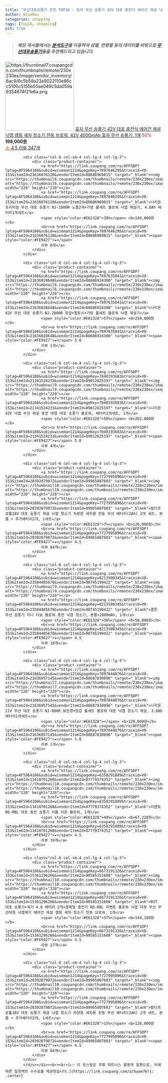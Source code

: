```yaml
---
title: "무선대포송풍기 추천 TOP10 - 효자 무선 송풍기 42V 대포 충전식 에어건 제설 낙엽 캠핑 세차 청소기 전동 브로워, 42V 4000mAh 효자 무선 송풍"
author: WiseMan
categories: shopping
tags: [Top10, shopping]
pin: true
---
```


> ##### 해당 게시물에서는 [**분석도구**](https://itemscout.io/)를 이용하여 **성별**, **연령별** 등의 데이터를 바탕으로 [**무선대포송풍기**](https://link.coupang.com/a/baae76)들을 추천해드리고 있습니다.
<div class="container"><div class="row">
            <div class="col-6 col-sm-4 col-lg-4 col-lg-3">
                <div class="product-container">
                    <a href="https://link.coupang.com/re/AFFSDP?lptag=AF5964186&subid=wiseman1214&pageKey=7397970190&traceid=V0-153&itemId=19141802350&vendorItemId=87247249001" target="_blank"><img src="https://thumbnail7.coupangcdn.com/thumbnails/remote/230x230ex/image/vendor_inventory/6ac9/6c5b58a23a9022110e86cc5100c5155b55ae049c5da059a9354674f21e6a.png" alt="https://thumbnail7.coupangcdn.com/thumbnails/remote/230x230ex/image/vendor_inventory/6ac9/6c5b58a23a9022110e86cc5100c5155b55ae049c5da059a9354674f21e6a.png" width="220" height="220"></a>
                    <a href="https://link.coupang.com/re/AFFSDP?lptag=AF5964186&subid=wiseman1214&pageKey=7397970190&traceid=V0-153&itemId=19141802350&vendorItemId=87247249001" target="_blank">효자 무선 송풍기 42V 대포 충전식 에어건 제설 낙엽 캠핑 세차 청소기 전동 브로워, 42V 4000mAh 효자 무선 송풍기, 1개</a>
                    <span style="color:#E61328">50%</span> <b>198,000원</b>
                    <br><a href="https://link.coupang.com/re/AFFSDP?lptag=AF5964186&subid=wiseman1214&pageKey=7397970190&traceid=V0-153&itemId=19141802350&vendorItemId=87247249001" target="_blank"><span style="color:#FE9427">★</span> 4.5
                    리뷰 347개</a>
                </div>
            </div>
            
            <div class="col-6 col-sm-4 col-lg-4 col-lg-3">
                <div class="product-container">
                    <a href="https://link.coupang.com/re/AFFSDP?lptag=AF5964186&subid=wiseman1214&pageKey=7897646295&traceid=V0-153&itemId=21636076120&vendorItemId=88686969815" target="_blank"><img src="https://thumbnail6.coupangcdn.com/thumbnails/remote/230x230ex/image/vendor_inventory/82ee/8ee00788486b76049afa682add16476fd185e3f692141e001762c1b1ed3f.jpeg" alt="https://thumbnail6.coupangcdn.com/thumbnails/remote/230x230ex/image/vendor_inventory/82ee/8ee00788486b76049afa682add16476fd185e3f692141e001762c1b1ed3f.jpeg" width="220" height="220"></a>
                    <a href="https://link.coupang.com/re/AFFSDP?lptag=AF5964186&subid=wiseman1214&pageKey=7897646295&traceid=V0-153&itemId=21636076120&vendorItemId=88686969815" target="_blank">나리온 프리미엄 무선 대포 송풍기 NJ-1000R 노즐2개+가방 풀세트 블로워 낙엽 제설기, 4.0Ah 배터리1개세트</a>
                    <span style="color:#E61328">39%</span> <b>149,000원</b>
                    <br><a href="https://link.coupang.com/re/AFFSDP?lptag=AF5964186&subid=wiseman1214&pageKey=7897646295&traceid=V0-153&itemId=21636076120&vendorItemId=88686969815" target="_blank"><span style="color:#FE9427">★</span> 
                    리뷰 0개</a>
                </div>
            </div>
            
            <div class="col-6 col-sm-4 col-lg-4 col-lg-3">
                <div class="product-container">
                    <a href="https://link.coupang.com/re/AFFSDP?lptag=AF5964186&subid=wiseman1214&pageKey=7897635041&traceid=V0-153&itemId=21636028648&vendorItemId=88686924300" target="_blank"><img src="https://thumbnail6.coupangcdn.com/thumbnails/remote/230x230ex/image/vendor_inventory/c654/8766d7b612485cea67047c65114ea3a8d883a9ac5ab8ccd58d150ecf5681.jpeg" alt="https://thumbnail6.coupangcdn.com/thumbnails/remote/230x230ex/image/vendor_inventory/c654/8766d7b612485cea67047c65114ea3a8d883a9ac5ab8ccd58d150ecf5681.jpeg" width="220" height="220"></a>
                    <a href="https://link.coupang.com/re/AFFSDP?lptag=AF5964186&subid=wiseman1214&pageKey=7897635041&traceid=V0-153&itemId=21636028648&vendorItemId=88686924300" target="_blank">나리온 42V 무선 대포 송풍기 NJ-2000R 장갑+팔토시+가방 풀세트 블로워 낙엽 제설기</a>
                    <span style="color:#E61328">57%</span> <b>259,000원</b>
                    <br><a href="https://link.coupang.com/re/AFFSDP?lptag=AF5964186&subid=wiseman1214&pageKey=7897635041&traceid=V0-153&itemId=21636028648&vendorItemId=88686924300" target="_blank"><span style="color:#FE9427">★</span> 5.0
                    리뷰 1개</a>
                </div>
            </div>
            
            <div class="col-6 col-sm-4 col-lg-4 col-lg-3">
                <div class="product-container">
                    <a href="https://link.coupang.com/re/AFFSDP?lptag=AF5964186&subid=wiseman1214&pageKey=7840193683&traceid=V0-153&itemId=21341524233&vendorItemId=89012825197" target="_blank"><img src="https://thumbnail9.coupangcdn.com/thumbnails/remote/230x230ex/image/vendor_inventory/b03a/cdc5fc38cd0ee6744e5b3c6b9492ea7d91c4a038c5b49f093556484cbbb3.jpg" alt="https://thumbnail9.coupangcdn.com/thumbnails/remote/230x230ex/image/vendor_inventory/b03a/cdc5fc38cd0ee6744e5b3c6b9492ea7d91c4a038c5b49f093556484cbbb3.jpg" width="220" height="220"></a>
                    <a href="https://link.coupang.com/re/AFFSDP?lptag=AF5964186&subid=wiseman1214&pageKey=7840193683&traceid=V0-153&itemId=21341524233&vendorItemId=89012825197" target="_blank">나리온 42V 낙엽 무선 제설 충전 대형 대포 송풍기 블로워, 배터리1개세트, 1개</a>
                    <span style="color:#E61328">50%</span> <b>262,000원</b>
                    <br><a href="https://link.coupang.com/re/AFFSDP?lptag=AF5964186&subid=wiseman1214&pageKey=7840193683&traceid=V0-153&itemId=21341524233&vendorItemId=89012825197" target="_blank"><span style="color:#FE9427">★</span> 5.0
                    리뷰 4개</a>
                </div>
            </div>
            
            <div class="col-6 col-sm-4 col-lg-4 col-lg-3">
                <div class="product-container">
                    <a href="https://link.coupang.com/re/AFFSDP?lptag=AF5964186&subid=wiseman1214&pageKey=7727995896&traceid=V0-153&itemId=20392079072&vendorItemId=89965807603" target="_blank"><img src="https://thumbnail10.coupangcdn.com/thumbnails/remote/230x230ex/image/vendor_inventory/9b7f/c79921259dcf9eb923a0d09991f8b101fe2645281174109d5919e126b106.png" alt="https://thumbnail10.coupangcdn.com/thumbnails/remote/230x230ex/image/vendor_inventory/9b7f/c79921259dcf9eb923a0d09991f8b101fe2645281174109d5919e126b106.png" width="220" height="220"></a>
                    <a href="https://link.coupang.com/re/AFFSDP?lptag=AF5964186&subid=wiseman1214&pageKey=7727995896&traceid=V0-153&itemId=20392079072&vendorItemId=89965807603" target="_blank">람다프로툴18V 대포 송풍기 제설 낙엽 청소기 차량용 세차용 전동 무선 배터리(2Ah) 2개 세트, 본품 + 추가배터리2개, 1세트</a>
                    <span style="color:#E61328">7%</span> <b>126,000원</b>
                    <br><a href="https://link.coupang.com/re/AFFSDP?lptag=AF5964186&subid=wiseman1214&pageKey=7727995896&traceid=V0-153&itemId=20392079072&vendorItemId=89965807603" target="_blank"><span style="color:#FE9427">★</span> 4.5
                    리뷰 84개</a>
                </div>
            </div>
            
            <div class="col-6 col-sm-4 col-lg-4 col-lg-3">
                <div class="product-container">
                    <a href="https://link.coupang.com/re/AFFSDP?lptag=AF5964186&subid=wiseman1214&pageKey=8213500345&traceid=V0-153&itemId=23584485670&vendorItemId=90745199422" target="_blank"><img src="https://thumbnail9.coupangcdn.com/thumbnails/remote/230x230ex/image/vendor_inventory/0259/ac49e6f28198594d28b04393f71b39c7038831e883e2550557494223350b.jpg" alt="https://thumbnail9.coupangcdn.com/thumbnails/remote/230x230ex/image/vendor_inventory/0259/ac49e6f28198594d28b04393f71b39c7038831e883e2550557494223350b.jpg" width="220" height="220"></a>
                    <a href="https://link.coupang.com/re/AFFSDP?lptag=AF5964186&subid=wiseman1214&pageKey=8213500345&traceid=V0-153&itemId=23584485670&vendorItemId=90745199422" target="_blank">콜튼 무선 송풍기 미니 터보 블로워 충전 낙엽 청소기, 본품+2000mAh, 1개</a>
                    <span style="color:#E61328">36%</span> <b>58,000원</b>
                    <br><a href="https://link.coupang.com/re/AFFSDP?lptag=AF5964186&subid=wiseman1214&pageKey=8213500345&traceid=V0-153&itemId=23584485670&vendorItemId=90745199422" target="_blank"><span style="color:#FE9427">★</span> 4.5
                    리뷰 10개</a>
                </div>
            </div>
            
            <div class="col-6 col-sm-4 col-lg-4 col-lg-3">
                <div class="product-container">
                    <a href="https://link.coupang.com/re/AFFSDP?lptag=AF5964186&subid=wiseman1214&pageKey=7897844876&traceid=V0-153&itemId=21636957145&vendorItemId=88687830096" target="_blank"><img src="https://thumbnail7.coupangcdn.com/thumbnails/remote/230x230ex/image/vendor_inventory/b8cf/3fef6b51fe747cc6586e98a96346b472efd04024dd2d04d46e5a863b5743.jpeg" alt="https://thumbnail7.coupangcdn.com/thumbnails/remote/230x230ex/image/vendor_inventory/b8cf/3fef6b51fe747cc6586e98a96346b472efd04024dd2d04d46e5a863b5743.jpeg" width="220" height="220"></a>
                    <a href="https://link.coupang.com/re/AFFSDP?lptag=AF5964186&subid=wiseman1214&pageKey=7897844876&traceid=V0-153&itemId=21636957145&vendorItemId=88687830096" target="_blank">나리온 21V 무선 대포 송풍기 NJ-800R 보안경+장갑 풀세트 블로워 대포 낙엽 청소기 제설, 3.0Ah 배터리1개세트</a>
                    <span style="color:#E61328"></span> <b>129,000원</b>
                    <br><a href="https://link.coupang.com/re/AFFSDP?lptag=AF5964186&subid=wiseman1214&pageKey=7897844876&traceid=V0-153&itemId=21636957145&vendorItemId=88687830096" target="_blank"><span style="color:#FE9427">★</span> 5.0
                    리뷰 1개</a>
                </div>
            </div>
            
            <div class="col-6 col-sm-4 col-lg-4 col-lg-3">
                <div class="product-container">
                    <a href="https://link.coupang.com/re/AFFSDP?lptag=AF5964186&subid=wiseman1214&pageKey=6358291889&traceid=V0-153&itemId=13410701268&vendorItemId=87779374352" target="_blank"><img src="https://thumbnail10.coupangcdn.com/thumbnails/remote/230x230ex/image/vendor_inventory/cfbf/93d1848fea85550f76749cd64e8a522082264f0ec9a30348e257af8bf51e.jpg" alt="https://thumbnail10.coupangcdn.com/thumbnails/remote/230x230ex/image/vendor_inventory/cfbf/93d1848fea85550f76749cd64e8a522082264f0ec9a30348e257af8bf51e.jpg" width="220" height="220"></a>
                    <a href="https://link.coupang.com/re/AFFSDP?lptag=AF5964186&subid=wiseman1214&pageKey=6358291889&traceid=V0-153&itemId=13410701268&vendorItemId=87779374352" target="_blank">리벤토 RD-RBL 대포 충전 송풍기 리튬 이온 블로워, 1개</a>
                    <span style="color:#E61328">48%</span> <b>67,220원</b>
                    <br><a href="https://link.coupang.com/re/AFFSDP?lptag=AF5964186&subid=wiseman1214&pageKey=6358291889&traceid=V0-153&itemId=13410701268&vendorItemId=87779374352" target="_blank"><span style="color:#FE9427">★</span> 4.5
                    리뷰 39개</a>
                </div>
            </div>
            
            <div class="col-6 col-sm-4 col-lg-4 col-lg-3">
                <div class="product-container">
                    <a href="https://link.coupang.com/re/AFFSDP?lptag=AF5964186&subid=wiseman1214&pageKey=6673191326&traceid=V0-153&itemId=15361296266&vendorItemId=90585151608" target="_blank"><img src="https://thumbnail10.coupangcdn.com/thumbnails/remote/230x230ex/image/vendor_inventory/f1b4/966d90806c239c449aa607cf4b4bf42426055580fb5778c42d0d5c9a90f0.jpg" alt="https://thumbnail10.coupangcdn.com/thumbnails/remote/230x230ex/image/vendor_inventory/f1b4/966d90806c239c449aa607cf4b4bf42426055580fb5778c42d0d5c9a90f0.jpg" width="220" height="220"></a>
                    <a href="https://link.coupang.com/re/AFFSDP?lptag=AF5964186&subid=wiseman1214&pageKey=6673191326&traceid=V0-153&itemId=15361296266&vendorItemId=90585151608" target="_blank">RVT 대포 송풍기+세기 4.0 배터리 2개+경제형 충전기 RD-RBL 리벤토 블로워 낙엽 대형 무선 무선대형 낙엽제거 에어건 제설 캠핑 세차 청소기 전동 브로워, 1개</a>
                    <span style="color:#E61328">57%</span> <b>144,180원</b>
                    <br><a href="https://link.coupang.com/re/AFFSDP?lptag=AF5964186&subid=wiseman1214&pageKey=6673191326&traceid=V0-153&itemId=15361296266&vendorItemId=90585151608" target="_blank"><span style="color:#FE9427">★</span> 4.5
                    리뷰 27개</a>
                </div>
            </div>
            
            <div class="col-6 col-sm-4 col-lg-4 col-lg-3">
                <div class="product-container">
                    <a href="https://link.coupang.com/re/AFFSDP?lptag=AF5964186&subid=wiseman1214&pageKey=7727995896&traceid=V0-153&itemId=20392079072&vendorItemId=89965807603" target="_blank"><img src="https://thumbnail10.coupangcdn.com/thumbnails/remote/230x230ex/image/vendor_inventory/9b7f/c79921259dcf9eb923a0d09991f8b101fe2645281174109d5919e126b106.png" alt="https://thumbnail10.coupangcdn.com/thumbnails/remote/230x230ex/image/vendor_inventory/9b7f/c79921259dcf9eb923a0d09991f8b101fe2645281174109d5919e126b106.png" width="220" height="220"></a>
                    <a href="https://link.coupang.com/re/AFFSDP?lptag=AF5964186&subid=wiseman1214&pageKey=7727995896&traceid=V0-153&itemId=20392079072&vendorItemId=89965807603" target="_blank">람다프로툴18V 대포 송풍기 제설 낙엽 청소기 차량용 세차용 전동 무선 배터리(2Ah) 2개 세트, 본품 + 추가배터리2개, 1세트</a>
                    <span style="color:#E61328">15%</span> <b>126,000원</b>
                    <br><a href="https://link.coupang.com/re/AFFSDP?lptag=AF5964186&subid=wiseman1214&pageKey=7727995896&traceid=V0-153&itemId=20392079072&vendorItemId=89965807603" target="_blank"><span style="color:#FE9427">★</span> 4.5
                    리뷰 84개</a>
                </div>
            </div>
            </div></div><br><br>[👉 이 포스팅은 쿠팡 파트너스 활동의 일환으로, 이에 따른 일정액의 수수료를 제공받습니다.](https://link.coupang.com/a/baae76){: .center}